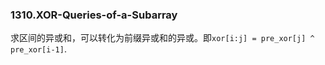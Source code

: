 ### 1310.XOR-Queries-of-a-Subarray

求区间的异或和，可以转化为前缀异或和的异或。即```xor[i:j] = pre_xor[j] ^ pre_xor[i-1]```.
